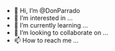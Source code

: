 - 👋 Hi, I’m @DonParrado
- 👀 I’m interested in ...
- 🌱 I’m currently learning ...
- 💞️ I’m looking to collaborate on ...
- 📫 How to reach me ...

<!---
DonParrado/DonParrado is a ✨ special ✨ repository because its `README.md` (this file) appears on your GitHub profile.
You can click the Preview link to take a look at your changes.
--->
